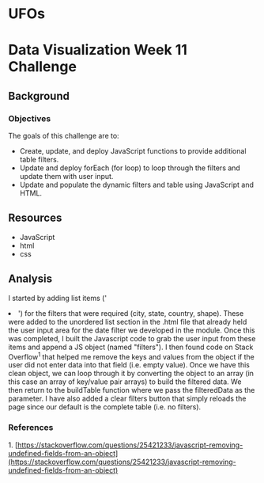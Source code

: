 # UFOs

# Data Visualization Week 11 Challenge

## Background

### Objectives
The goals of this challenge are to:

* Create, update, and deploy JavaScript functions to provide additional table filters.
* Update and deploy forEach (for loop) to loop through the filters and update them with user input.
* Update and populate the dynamic filters and table using JavaScript and HTML.

## Resources
* JavaScript
* html
* css

## Analysis
I started by adding list items ('<li>') for the filters that were required (city, state, country, shape).  These were added to the unordered list section in the .html file that already held the user input area for the date filter we developed in the module.  Once this was completed, I built the Javascript code to grab the user input from these items and append a JS object (named "filters").  I then found code on Stack Overflow<sup>1</sup> that helped me remove the keys and values from the object if the user did not enter data into that field (i.e. empty value).  Once we have this clean object, we can loop through it by converting the object to an array (in this case an array of key/value pair arrays) to build the filtered data.  We then return to the buildTable function where we pass the filteredData as the parameter.  I have also added a clear filters button that simply reloads the page since our default is the complete table (i.e. no filters).  

### References
<span font_size=6>1. [https://stackoverflow.com/questions/25421233/javascript-removing-undefined-fields-from-an-object](https://stackoverflow.com/questions/25421233/javascript-removing-undefined-fields-from-an-object)</span>

